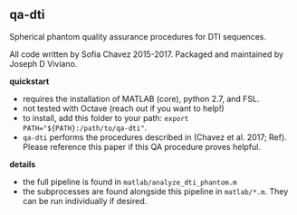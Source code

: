 qa-dti
------

Spherical phantom quality assurance procedures for DTI sequences.

All code written by Sofia Chavez 2015-2017. Packaged and maintained by Joseph D Viviano.

**quickstart**

- requires the installation of MATLAB (core), python 2.7, and FSL.
- not tested with Octave (reach out if you want to help!)
- to install, add this folder to your path: `export PATH="${PATH}:/path/to/qa-dti"`.
- `qa-dti` performs the procedures described in (Chavez et al. 2017; Ref). Please reference this paper if this QA procedure proves helpful.

**details**

- the full pipeline is found in `matlab/analyze_dti_phantom.m`
- the subprocesses are found alongside this pipeline in `matlab/*.m`. They can be run individually if desired.

